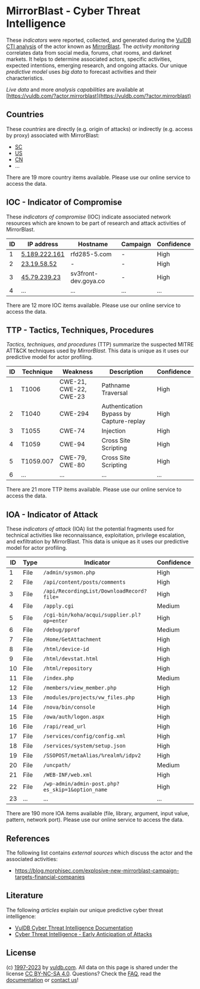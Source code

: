 # MirrorBlast - Cyber Threat Intelligence

These _indicators_ were reported, collected, and generated during the [VulDB CTI analysis](https://vuldb.com/?kb.cti) of the actor known as [MirrorBlast](https://vuldb.com/?actor.mirrorblast). The _activity monitoring_ correlates data from social media, forums, chat rooms, and darknet markets. It helps to determine associated actors, specific activities, expected intentions, emerging research, and ongoing attacks. Our unique _predictive model_ uses _big data_ to forecast activities and their characteristics.

_Live data_ and more _analysis capabilities_ are available at [https://vuldb.com/?actor.mirrorblast](https://vuldb.com/?actor.mirrorblast)

## Countries

These _countries_ are directly (e.g. origin of attacks) or indirectly (e.g. access by proxy) associated with MirrorBlast:

* [SC](https://vuldb.com/?country.sc)
* [US](https://vuldb.com/?country.us)
* [CN](https://vuldb.com/?country.cn)
* ...

There are 19 more country items available. Please use our online service to access the data.

## IOC - Indicator of Compromise

These _indicators of compromise_ (IOC) indicate associated network resources which are known to be part of research and attack activities of MirrorBlast.

ID | IP address | Hostname | Campaign | Confidence
-- | ---------- | -------- | -------- | ----------
1 | [5.189.222.161](https://vuldb.com/?ip.5.189.222.161) | rfd285-5.com | - | High
2 | [23.19.58.52](https://vuldb.com/?ip.23.19.58.52) | - | - | High
3 | [45.79.239.23](https://vuldb.com/?ip.45.79.239.23) | sv3front-dev.goya.co | - | High
4 | ... | ... | ... | ...

There are 12 more IOC items available. Please use our online service to access the data.

## TTP - Tactics, Techniques, Procedures

_Tactics, techniques, and procedures_ (TTP) summarize the suspected MITRE ATT&CK techniques used by _MirrorBlast_. This data is unique as it uses our predictive model for actor profiling.

ID | Technique | Weakness | Description | Confidence
-- | --------- | -------- | ----------- | ----------
1 | T1006 | CWE-21, CWE-22, CWE-23 | Pathname Traversal | High
2 | T1040 | CWE-294 | Authentication Bypass by Capture-replay | High
3 | T1055 | CWE-74 | Injection | High
4 | T1059 | CWE-94 | Cross Site Scripting | High
5 | T1059.007 | CWE-79, CWE-80 | Cross Site Scripting | High
6 | ... | ... | ... | ...

There are 21 more TTP items available. Please use our online service to access the data.

## IOA - Indicator of Attack

These _indicators of attack_ (IOA) list the potential fragments used for technical activities like reconnaissance, exploitation, privilege escalation, and exfiltration by MirrorBlast. This data is unique as it uses our predictive model for actor profiling.

ID | Type | Indicator | Confidence
-- | ---- | --------- | ----------
1 | File | `/admin/sysmon.php` | High
2 | File | `/api/content/posts/comments` | High
3 | File | `/api/RecordingList/DownloadRecord?file=` | High
4 | File | `/apply.cgi` | Medium
5 | File | `/cgi-bin/koha/acqui/supplier.pl?op=enter` | High
6 | File | `/debug/pprof` | Medium
7 | File | `/Home/GetAttachment` | High
8 | File | `/html/device-id` | High
9 | File | `/html/devstat.html` | High
10 | File | `/html/repository` | High
11 | File | `/index.php` | Medium
12 | File | `/members/view_member.php` | High
13 | File | `/modules/projects/vw_files.php` | High
14 | File | `/nova/bin/console` | High
15 | File | `/owa/auth/logon.aspx` | High
16 | File | `/rapi/read_url` | High
17 | File | `/services/config/config.xml` | High
18 | File | `/services/system/setup.json` | High
19 | File | `/SSOPOST/metaAlias/%realm%/idpv2` | High
20 | File | `/uncpath/` | Medium
21 | File | `/WEB-INF/web.xml` | High
22 | File | `/wp-admin/admin-post.php?es_skip=1&option_name` | High
23 | ... | ... | ...

There are 190 more IOA items available (file, library, argument, input value, pattern, network port). Please use our online service to access the data.

## References

The following list contains _external sources_ which discuss the actor and the associated activities:

* https://blog.morphisec.com/explosive-new-mirrorblast-campaign-targets-financial-companies

## Literature

The following _articles_ explain our unique predictive cyber threat intelligence:

* [VulDB Cyber Threat Intelligence Documentation](https://vuldb.com/?kb.cti)
* [Cyber Threat Intelligence - Early Anticipation of Attacks](https://www.scip.ch/en/?labs.20201022)

## License

(c) [1997-2023](https://vuldb.com/?kb.changelog) by [vuldb.com](https://vuldb.com/?kb.about). All data on this page is shared under the license [CC BY-NC-SA 4.0](https://creativecommons.org/licenses/by-nc-sa/4.0/). Questions? Check the [FAQ](https://vuldb.com/?kb.faq), read the [documentation](https://vuldb.com/?kb) or [contact us](https://vuldb.com/?contact)!
